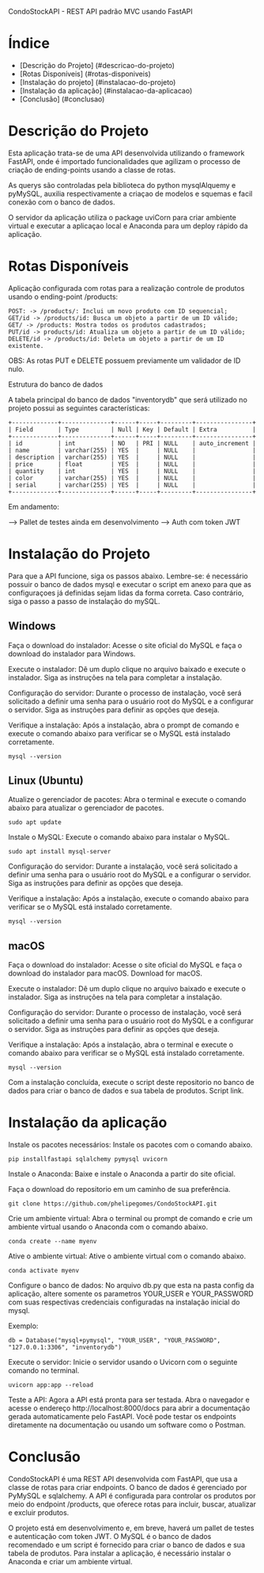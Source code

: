 CondoStockAPI - REST API padrão MVC usando FastAPI

# Índice

* [Descrição do Projeto] (#descricao-do-projeto)
* [Rotas Disponíveis] (#rotas-disponiveis)
* [Instalação do projeto] (#instalacao-do-projeto)
* [Instalação da aplicação] (#instalacao-da-aplicacao)
* [Conclusão] (#conclusao)


# Descrição do Projeto

Esta aplicação trata-se de uma API desenvolvida utilizando o framework FastAPI, onde é importado funcionalidades que agilizam o processo de criação de ending-points usando a classe de rotas.

As querys são controladas pela biblioteca do python mysqlAlquemy e pyMySQL, auxilia respectivamente a criaçao de modelos e squemas e facil conexão com o banco de dados.

O servidor da aplicação utiliza o package uviCorn para criar ambiente virtual e executar a aplicaçao local e Anaconda para um deploy rápido da aplicação.

# Rotas Disponíveis

Aplicação configurada com rotas para a realização controle de produtos usando o ending-point /products:

```
POST: -> /products/: Inclui um novo produto com ID sequencial; 
GET/id -> /products/id: Busca um objeto a partir de um ID válido; 
GET/ -> /products: Mostra todos os produtos cadastrados; 
PUT/id -> products/id: Atualiza um objeto a partir de um ID válido; 
DELETE/id -> /products/id: Deleta um objeto a partir de um ID existente.
```

OBS: As rotas PUT e DELETE possuem previamente um validador de ID nulo.

Estrutura do banco de dados

A tabela principal do banco de dados "inventorydb" que será utilizado no projeto possui as seguintes características:

```
+-------------+--------------+------+-----+---------+----------------+
| Field       | Type         | Null | Key | Default | Extra          |
+-------------+--------------+------+-----+---------+----------------+
| id          | int          | NO   | PRI | NULL    | auto_increment |
| name        | varchar(255) | YES  |     | NULL    |                |
| description | varchar(255) | YES  |     | NULL    |                |
| price       | float        | YES  |     | NULL    |                |
| quantity    | int          | YES  |     | NULL    |                |
| color       | varchar(255) | YES  |     | NULL    |                |
| serial      | varchar(255) | YES  |     | NULL    |                |
+-------------+--------------+------+-----+---------+----------------+
```
Em andamento: 

--> Pallet de testes ainda em desenvolvimento 
--> Auth com token JWT

# Instalação do Projeto

Para que a API funcione, siga os passos abaixo. Lembre-se: é necessário possuir o banco de dados mysql e executar o script em anexo para que as configuraçoes já definidas sejam lidas da forma correta. Caso contrário, siga o passo a passo de instalação do mySQL.

## Windows

Faça o download do instalador: Acesse o site oficial do MySQL e faça o download do instalador para Windows. 

Execute o instalador: Dê um duplo clique no arquivo baixado e execute o instalador. Siga as instruções na tela para completar a instalação.

Configuração do servidor: Durante o processo de instalação, você será solicitado a definir uma senha para o usuário root do MySQL e a configurar o servidor. Siga as instruções para definir as opções que deseja.

Verifique a instalação: Após a instalação, abra o prompt de comando e execute o comando abaixo para verificar se o MySQL está instalado corretamente.

```
mysql --version
```
## Linux (Ubuntu)

Atualize o gerenciador de pacotes: Abra o terminal e execute o comando abaixo para atualizar o gerenciador de pacotes.
```
sudo apt update
````

Instale o MySQL: Execute o comando abaixo para instalar o MySQL.
```
sudo apt install mysql-server
```

Configuração do servidor: Durante a instalação, você será solicitado a definir uma senha para o usuário root do MySQL e a configurar o servidor. Siga as instruções para definir as opções que deseja.

Verifique a instalação: Após a instalação, execute o comando abaixo para verificar se o MySQL está instalado corretamente.
```
mysql --version
```

## macOS

Faça o download do instalador: Acesse o site oficial do MySQL e faça o download do instalador para macOS. Download for macOS.

Execute o instalador: Dê um duplo clique no arquivo baixado e execute o instalador. Siga as instruções na tela para completar a instalação.

Configuração do servidor: Durante o processo de instalação, você será solicitado a definir uma senha para o usuário root do MySQL e a configurar o servidor. Siga as instruções para definir as opções que deseja.

Verifique a instalação: Após a instalação, abra o terminal e execute o comando abaixo para verificar se o MySQL está instalado corretamente.

```
mysql --version
```

Com a instalação concluída, execute o script deste repositorio no banco de dados para criar o banco de dados e sua tabela de produtos. Script link.

# Instalação da aplicação
Instale os pacotes necessários: Instale os pacotes com o comando abaixo.
```
pip installfastapi sqlalchemy pymysql uvicorn 
```

Instale o Anaconda: Baixe e instale o Anaconda a partir do site oficial.

Faça o download do repositorio em um caminho de sua preferência.
```
git clone https://github.com/phelipegomes/CondoStockAPI.git
```

Crie um ambiente virtual: Abra o terminal ou prompt de comando e crie um ambiente virtual usando o Anaconda com o comando abaixo.
```
conda create --name myenv
```

Ative o ambiente virtual: Ative o ambiente virtual com o comando abaixo.
```
conda activate myenv
```

Configure o banco de dados: No arquivo db.py que esta na pasta config da aplicação, altere somente os parametros YOUR_USER e YOUR_PASSWORD com suas respectivas credenciais configuradas na instalação inicial do mysql.

Exemplo:
```
db = Database("mysql+pymysql", "YOUR_USER", "YOUR_PASSWORD", "127.0.0.1:3306", "inventorydb")
```

Execute o servidor: Inicie o servidor usando o Uvicorn com o seguinte comando no terminal.
```
uvicorn app:app --reload
```

Teste a API: Agora a API está pronta para ser testada. Abra o navegador e acesse o endereço http://localhost:8000/docs para abrir a documentação gerada automaticamente pelo FastAPI. Você pode testar os endpoints diretamente na documentação ou usando um software como o Postman.

# Conclusão

CondoStockAPI é uma REST API desenvolvida com FastAPI, que usa a classe de rotas para criar endpoints. O banco de dados é gerenciado por PyMySQL e sqlalchemy. A API é configurada para controlar os produtos por meio do endpoint /products, que oferece rotas para incluir, buscar, atualizar e excluir produtos. 

O projeto está em desenvolvimento e, em breve, haverá um pallet de testes e autenticação com token JWT. O MySQL é o banco de dados recomendado e um script é fornecido para criar o banco de dados e sua tabela de produtos. Para instalar a aplicação, é necessário instalar o Anaconda e criar um ambiente virtual.
